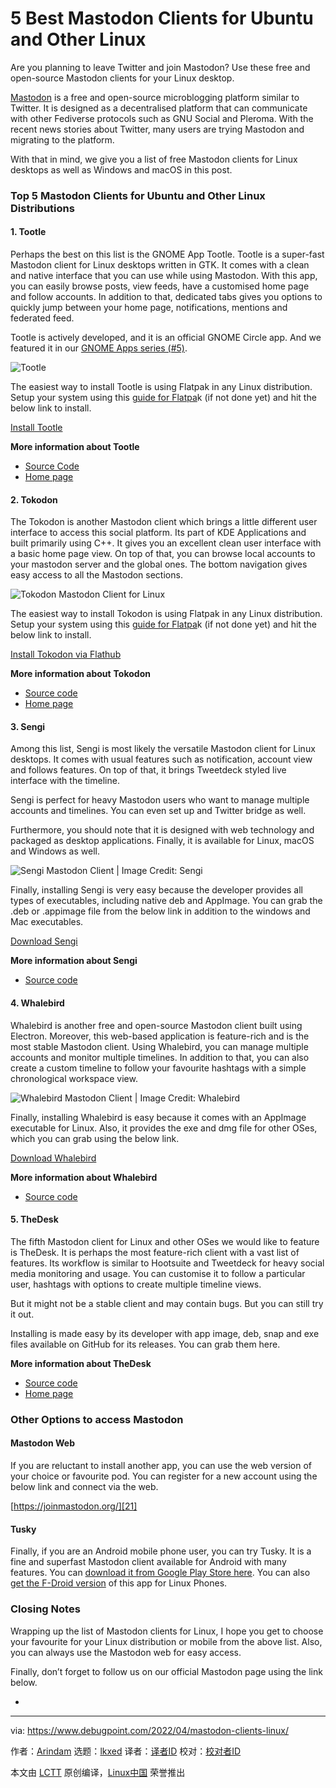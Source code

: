 [#]: subject: "5 Best Mastodon Clients for Ubuntu and Other Linux"
[#]: via: "https://www.debugpoint.com/2022/04/mastodon-clients-linux/"
[#]: author: "Arindam https://www.debugpoint.com/author/admin1/"
[#]: collector: "lkxed"
[#]: translator: " "
[#]: reviewer: " "
[#]: publisher: " "
[#]: url: " "

5 Best Mastodon Clients for Ubuntu and Other Linux
======
Are you planning to leave Twitter and join Mastodon? Use these free and open-source Mastodon clients for your Linux desktop.

[Mastodon][1] is a free and open-source microblogging platform similar to Twitter. It is designed as a decentralised platform that can communicate with other Fediverse protocols such as GNU Social and Pleroma. With the recent news stories about Twitter, many users are trying Mastodon and migrating to the platform.

With that in mind, we give you a list of free Mastodon clients for Linux desktops as well as Windows and macOS in this post.

### Top 5 Mastodon Clients for Ubuntu and Other Linux Distributions

#### 1. Tootle

Perhaps the best on this list is the GNOME App Tootle. Tootle is a super-fast Mastodon client for Linux desktops written in GTK. It comes with a clean and native interface that you can use while using Mastodon. With this app, you can easily browse posts, view feeds, have a customised home page and follow accounts. In addition to that, dedicated tabs gives you options to quickly jump between your home page, notifications, mentions and federated feed.

Tootle is actively developed, and it is an official GNOME Circle app. And we featured it in our [GNOME Apps series (#5)][2].

![Tootle][3]

The easiest way to install Tootle is using Flatpak in any Linux distribution. Setup your system using this [guide for Flatpa][4]k (if not done yet) and hit the below link to install.

[Install Tootle][5]

**More information about Tootle**

* [Source Code][6]
* [Home page][7]

#### 2. Tokodon

The Tokodon is another Mastodon client which brings a little different user interface to access this social platform. Its part of KDE Applications and built primarily using C++. It gives you an excellent clean user interface with a basic home page view. On top of that, you can browse local accounts to your mastodon server and the global ones. The bottom navigation gives easy access to all the Mastodon sections.

![Tokodon Mastodon Client for Linux][8]

The easiest way to install Tokodon is using Flatpak in any Linux distribution. Setup your system using this [guide for Flatpa][9]k (if not done yet) and hit the below link to install.

[Install Tokodon via Flathub][10]

**More information about** **Tokodon**

* [Source code][11]
* [Home page][12]

#### 3. Sengi

Among this list, Sengi is most likely the versatile Mastodon client for Linux desktops. It comes with usual features such as notification, account view and follows features. On top of that, it brings Tweetdeck styled live interface with the timeline.

Sengi is perfect for heavy Mastodon users who want to manage multiple accounts and timelines. You can even set up and Twitter bridge as well.

Furthermore, you should note that it is designed with web technology and packaged as desktop applications. Finally, it is available for Linux, macOS and Windows as well.

![Sengi Mastodon Client | Image Credit: Sengi][13]

Finally, installing Sengi is very easy because the developer provides all types of executables, including native deb and AppImage. You can grab the .deb or .appimage file from the below link in addition to the windows and Mac executables.

[Download Sengi][14]

**More information about Sengi**

* [Source code][15]

#### 4. Whalebird

Whalebird is another free and open-source Mastodon client built using Electron. Moreover, this web-based application is feature-rich and is the most stable Mastodon client. Using Whalebird, you can manage multiple accounts and monitor multiple timelines. In addition to that, you can also create a custom timeline to follow your favourite hashtags with a simple chronological workspace view.

![Whalebird Mastodon Client | Image Credit: Whalebird][16]

Finally, installing Whalebird is easy because it comes with an AppImage executable for Linux. Also, it provides the exe and dmg file for other OSes, which you can grab using the below link.

[Download Whalebird][17]

**More information about Whalebird**

* [Source code][18]

#### 5. TheDesk

The fifth Mastodon client for Linux and other OSes we would like to feature is TheDesk. It is perhaps the most feature-rich client with a vast list of features. Its workflow is similar to Hootsuite and Tweetdeck for heavy social media monitoring and usage. You can customise it to follow a particular user, hashtags with options to create multiple timeline views.

But it might not be a stable client and may contain bugs. But you can still try it out.

Installing is made easy by its developer with app image, deb, snap and exe files available on GitHub for its releases. You can grab them here.

**More information about TheDesk**

* [Source code][19]
* [Home page][20]

### Other Options to access Mastodon

#### Mastodon Web

If you are reluctant to install another app, you can use the web version of your choice or favourite pod. You can register for a new account using the below link and connect via the web.

[https://joinmastodon.org/][21]

#### Tusky

Finally, if you are an Android mobile phone user, you can try Tusky. It is a fine and superfast Mastodon client available for Android with many features. You can [download it from Google Play Store here][22]. You can also [get the F-Droid version][23] of this app for Linux Phones.

### Closing Notes

Wrapping up the list of Mastodon clients for Linux, I hope you get to choose your favourite for your Linux distribution or mobile from the above list. Also, you can always use the Mastodon web for easy access.

Finally, don’t forget to follow us on our official Mastodon page using the link below.

* [][24]

--------------------------------------------------------------------------------

via: https://www.debugpoint.com/2022/04/mastodon-clients-linux/

作者：[Arindam][a]
选题：[lkxed][b]
译者：[译者ID](https://github.com/译者ID)
校对：[校对者ID](https://github.com/校对者ID)

本文由 [LCTT](https://github.com/LCTT/TranslateProject) 原创编译，[Linux中国](https://linux.cn/) 荣誉推出

[a]: https://www.debugpoint.com/author/admin1/
[b]: https://github.com/lkxed
[1]: https://joinmastodon.org/
[2]: https://www.debugpoint.com/2022/03/best-gnome-apps-part-5/
[3]: https://www.debugpoint.com/wp-content/uploads/2022/03/Tootle.jpg
[4]: https://flatpak.org/setup/
[5]: https://dl.flathub.org/repo/appstream/com.github.bleakgrey.tootle.flatpakref
[6]: https://github.com/bleakgrey/tootle
[7]: https://apps.gnome.org/app/com.github.bleakgrey.tootle/
[8]: https://www.debugpoint.com/wp-content/uploads/2022/04/Tokodon-Mastodon-Client-for-Linux.jpg
[9]: https://flatpak.org/setup/
[10]: https://dl.flathub.org/repo/appstream/org.kde.tokodon.flatpakref
[11]: https://invent.kde.org/network/tokodon
[12]: https://apps.kde.org/tokodon/
[13]: https://www.debugpoint.com/wp-content/uploads/2022/04/Sengi-Mastodon-Client.jpg
[14]: https://github.com/NicolasConstant/sengi/releases
[15]: https://nicolasconstant.github.io/sengi/
[16]: https://www.debugpoint.com/wp-content/uploads/2022/04/Whalebird-Mastodon-Client.jpg
[17]: https://github.com/h3poteto/whalebird-desktop/releases
[18]: https://github.com/h3poteto/whalebird-desktop
[19]: https://github.com/cutls/TheDesk
[20]: https://thedesk.top/en/
[21]: https://joinmastodon.org/
[22]: https://play.google.com/store/apps/details?id=com.keylesspalace.tusky&hl=en_IN&gl=US
[23]: https://tusky.app/
[24]: https://floss.social/@debugpoint
